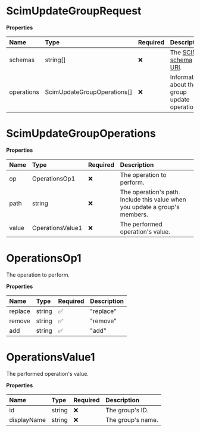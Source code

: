 # ScimUpdateGroupRequest

**Properties**

| Name       | Type                        | Required | Description                                                              |
| :--------- | :-------------------------- | :------- | :----------------------------------------------------------------------- |
| schemas    | string[]                    | ❌       | The [SCIM schema URI](https://www.iana.org/assignments/scim/scim.xhtml). |
| operations | ScimUpdateGroupOperations[] | ❌       | Information about the group update operation.                            |

# ScimUpdateGroupOperations

**Properties**

| Name  | Type             | Required | Description                                                                 |
| :---- | :--------------- | :------- | :-------------------------------------------------------------------------- |
| op    | OperationsOp1    | ❌       | The operation to perform.                                                   |
| path  | string           | ❌       | The operation's path. Include this value when you update a group's members. |
| value | OperationsValue1 | ❌       | The performed operation's value.                                            |

# OperationsOp1

The operation to perform.

**Properties**

| Name    | Type   | Required | Description |
| :------ | :----- | :------- | :---------- |
| replace | string | ✅       | "replace"   |
| remove  | string | ✅       | "remove"    |
| add     | string | ✅       | "add"       |

# OperationsValue1

The performed operation's value.

**Properties**

| Name        | Type   | Required | Description       |
| :---------- | :----- | :------- | :---------------- |
| id          | string | ❌       | The group's ID.   |
| displayName | string | ❌       | The group's name. |

<!-- This file was generated by liblab | https://liblab.com/ -->
